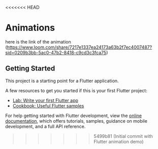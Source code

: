 <<<<<<< HEAD
# Animations
here is the link of the animation (https://www.loom.com/share/7217e1337ea24173a63b2f7ec4007487?sid=0209b3bb-5ac0-47b2-8418-c9cd3c3fca75)





## Getting Started

This project is a starting point for a Flutter application.

A few resources to get you started if this is your first Flutter project:

- [Lab: Write your first Flutter app](https://docs.flutter.dev/get-started/codelab)
- [Cookbook: Useful Flutter samples](https://docs.flutter.dev/cookbook)

For help getting started with Flutter development, view the
[online documentation](https://docs.flutter.dev/), which offers tutorials,
samples, guidance on mobile development, and a full API reference.
>>>>>>> 5499b81 (Initial commit with Flutter animation demo)
